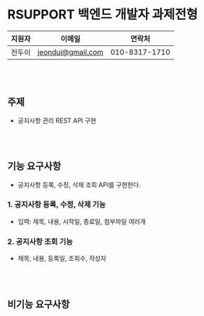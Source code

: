 # RSUPPORT 백엔드 개발자 과제전형 

|지원자|이메일|연락처|
|---|---|---|
|전두이|jeondui@gmail.com|010-8317-1710|

<br></br>

## 주제
- 공지사항 관리 REST API 구현

<br></br>

## 기능 요구사항
- 공지사항 등록, 수정, 삭제 조회 API를 구현한다.

### 1. 공지사항 등록, 수정, 삭제 기능
- 입력: 제목, 내용, 시작일, 종료일, 첨부파일 여러개

### 2. 공지사항 조회 기능
- 제목, 내용, 등록일, 조회수, 작성자

<br></br>

## 비기능 요구사항


